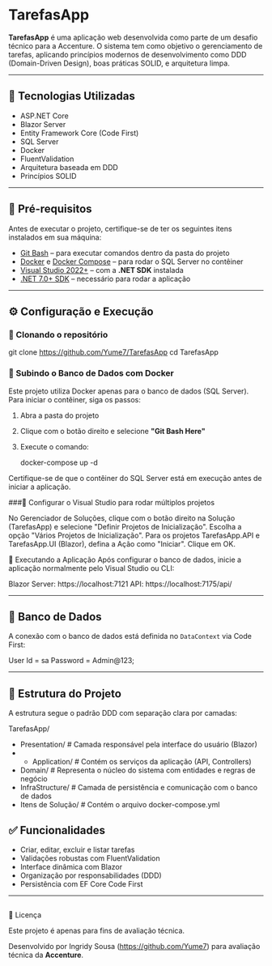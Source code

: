# TarefasApp

**TarefasApp** é uma aplicação web desenvolvida como parte de um desafio técnico para a Accenture. 
O sistema tem como objetivo o gerenciamento de tarefas, aplicando princípios modernos de desenvolvimento como DDD (Domain-Driven Design), boas práticas SOLID, e arquitetura limpa.

---

## 🚀 Tecnologias Utilizadas

- ASP.NET Core
- Blazor Server
- Entity Framework Core (Code First)
- SQL Server
- Docker
- FluentValidation
- Arquitetura baseada em DDD
- Princípios SOLID

---

## 🔧 Pré-requisitos

Antes de executar o projeto, certifique-se de ter os seguintes itens instalados em sua máquina:

- [Git Bash](https://gitforwindows.org/) – para executar comandos dentro da pasta do projeto
- [Docker](https://www.docker.com/get-started) e [Docker Compose](https://docs.docker.com/compose/install/) – para rodar o SQL Server no contêiner
- [Visual Studio 2022+](https://visualstudio.microsoft.com/) – com a **.NET SDK** instalada
- [.NET 7.0+ SDK](https://dotnet.microsoft.com/download/dotnet) – necessário para rodar a aplicação

---

## ⚙️ Configuração e Execução

### 🔄 Clonando o repositório

git clone https://github.com/Yume7/TarefasApp
cd TarefasApp

### 🐳 Subindo o Banco de Dados com Docker

Este projeto utiliza Docker apenas para o banco de dados (SQL Server). Para iniciar o contêiner, siga os passos:

1. Abra a pasta do projeto
2. Clique com o botão direito e selecione **"Git Bash Here"**
3. Execute o comando:

   docker-compose up -d

Certifique-se de que o contêiner do SQL Server está em execução antes de iniciar a aplicação.

###🔹 Configurar o Visual Studio para rodar múltiplos projetos

No Gerenciador de Soluções, clique com o botão direito na Solução (TarefasApp) e selecione "Definir Projetos de Inicialização".
Escolha a opção "Vários Projetos de Inicialização".
Para os projetos TarefasApp.API e TarefasApp.UI (Blazor), defina a Ação como "Iniciar".
Clique em OK.

🚀 Executando a Aplicação
Após configurar o banco de dados, inicie a aplicação normalmente pelo Visual Studio ou CLI:

Blazor Server: https://localhost:7121
API: https://localhost:7175/api/

---

## 🧪 Banco de Dados

A conexão com o banco de dados está definida no `DataContext` via Code First:

User Id = sa
Password = Admin@123;

---

## 📁 Estrutura do Projeto

A estrutura segue o padrão DDD com separação clara por camadas:

TarefasApp/
- Presentation/      # Camada responsável pela interface do usuário (Blazor)
- - Application/       # Contém os serviços da aplicação (API, Controllers)
- Domain/            # Representa o núcleo do sistema com entidades e regras de negócio
- InfraStructure/    # Camada de persistência e comunicação com o banco de dados
- Itens de Solução/      # Contém o arquivo docker-compose.yml

## ✅ Funcionalidades

- Criar, editar, excluir e listar tarefas
- Validações robustas com FluentValidation
- Interface dinâmica com Blazor
- Organização por responsabilidades (DDD)
- Persistência com EF Core Code First

---

## 

📄 Licença

Este projeto é apenas para fins de avaliação técnica.

Desenvolvido por Ingridy Sousa (https://github.com/Yume7) para avaliação técnica da **Accenture**.
